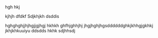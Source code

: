 hgh
hkj

kjhjh
dfdkf
Sdjkhjkh
dsddis

hghghghjjhjhgjjgjhgj
hkhkh
ghfhjghhjhj
jhgjhghjhgsddddddghkjkhhgjgkhkj
jkhjkhkuuiyu
ddsdds
hkhk
sdjhhsdj
